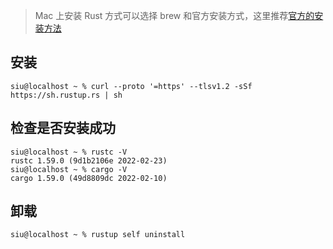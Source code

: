 > Mac 上安装 Rust 方式可以选择 brew 和官方安装方式，这里推荐[官方的安装方法](https://www.rust-lang.org/tools/install)

## 安装
```shell
siu@localhost ~ % curl --proto '=https' --tlsv1.2 -sSf https://sh.rustup.rs | sh
````
## 检查是否安装成功
```shell
siu@localhost ~ % rustc -V
rustc 1.59.0 (9d1b2106e 2022-02-23)
siu@localhost ~ % cargo -V
cargo 1.59.0 (49d8809dc 2022-02-10)
````
## 卸载
```shell
siu@localhost ~ % rustup self uninstall
````

